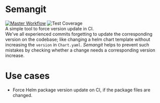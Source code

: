 # Semangit
[![Master Workflow](https://github.com/emranprojects/semangit/actions/workflows/master.yml/badge.svg)](https://github.com/emranprojects/semangit/actions/workflows/master.yml)
![Test Coverage](https://img.shields.io/endpoint?url=https://gist.githubusercontent.com/emranbm/03d07927044bdfe73aee59e6193dd8d5/raw/badge-coverage-semangit.json)  
A simple tool to force version update in CI.  
We've all experienced commits forgetting to update the corresponding version on the codebase; like changing a helm chart template without increasing the `version` in `Chart.yaml`. *Semangit* helps to prevent such mistakes by checking whether a change needs a corresponding version increase.

# Use cases
- Force Helm package version update on CI, if the package files are changed.
